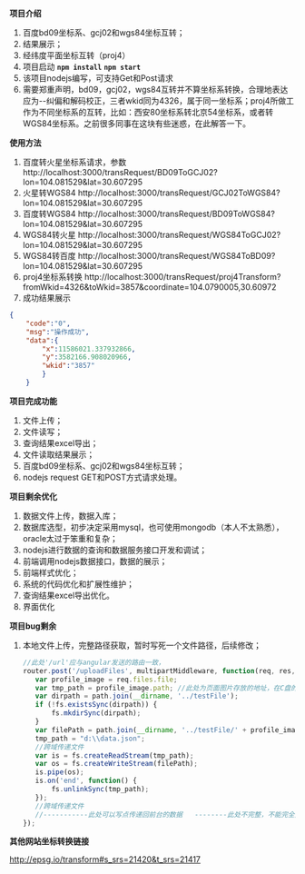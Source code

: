 **项目介绍**
1. 百度bd09坐标系、gcj02和wgs84坐标互转；
2. 结果展示；
3. 经纬度平面坐标互转（proj4）
4. 项目启动 
	**`npm install`**
	**`npm start`**
5. 该项目nodejs编写，可支持Get和Post请求
6. 需要郑重声明，bd09，gcj02，wgs84互转并不算坐标系转换，合理地表达应为--纠偏和解码校正，三者wkid同为4326，属于同一坐标系；proj4所做工作为不同坐标系的互转，比如：西安80坐标系转北京54坐标系，或者转WGS84坐标系。之前很多同事在这块有些迷惑，在此解答一下。


**使用方法**
1. 百度转火星坐标系请求，参数
http://localhost:3000/transRequest/BD09ToGCJ02?lon=104.081529&lat=30.607295
2. 火星转WGS84
http://localhost:3000/transRequest/GCJ02ToWGS84?lon=104.081529&lat=30.607295
3. 百度转WGS84
http://localhost:3000/transRequest/BD09ToWGS84?lon=104.081529&lat=30.607295
4. WGS84转火星
http://localhost:3000/transRequest/WGS84ToGCJ02?lon=104.081529&lat=30.607295
5. WGS84转百度
http://localhost:3000/transRequest/WGS84ToBD09?lon=104.081529&lat=30.607295
6. proj4坐标系转换
http://localhost:3000/transRequest/proj4Transform?fromWkid=4326&toWkid=3857&coordinate=104.0790005,30.60972
7. 成功结果展示
```json
{
	"code":"0",
	"msg":"操作成功",
	"data":{
		"x":11586021.337932866,
		"y":3582166.908020966,
		"wkid":"3857"
		}
	}
```
**项目完成功能**
1. 文件上传；
2. 文件读写；
3. 查询结果excel导出；
4. 文件读取结果展示；
5. 百度bd09坐标系、gcj02和wgs84坐标互转；
6. nodejs request GET和POST方式请求处理。

**项目剩余优化**
1. 数据文件上传，数据入库；
2. 数据库选型，初步决定采用mysql，也可使用mongodb（本人不太熟悉），oracle太过于笨重和复杂；
3. nodejs进行数据的查询和数据服务接口开发和调试；
4. 前端调用nodejs数据接口，数据的展示；
5. 前端样式优化；
6. 系统的代码优化和扩展性维护；
7. 查询结果excel导出优化。
8. 界面优化

**项目bug剩余**
1. 本地文件上传，完整路径获取，暂时写死一个文件路径，后续修改；

     ```javascript
    //此处'/url'应与angular发送的路由一致，
    router.post('/uploadFiles', multipartMiddleware, function(req, res, next) {
        var profile_image = req.files.file;
        var tmp_path = profile_image.path; //此处为页面图片存放的地址，在C盘的临时文件夹temp下。   
        var dirpath = path.join(__dirname, '../testFile');
        if (!fs.existsSync(dirpath)) {
            fs.mkdirSync(dirpath);
        }
        var filePath = path.join(__dirname, '../testFile/' + profile_image.name); //此处'./url'为上传的文件希望存放的地址.可以为绝对地址
        tmp_path = "d:\\data.json";
        //跨域传递文件
        var is = fs.createReadStream(tmp_path);
        var os = fs.createWriteStream(filePath);
        is.pipe(os);
        is.on('end', function() {
            fs.unlinkSync(tmp_path);
        });
        //跨域传递文件
        //-----------此处可以写点传递回前台的数据   --------此处不完整，不能完全照搬。如果写全的话，太麻烦。
    });

    ```

**其他网站坐标转换链接**

http://epsg.io/transform#s_srs=21420&t_srs=21417
